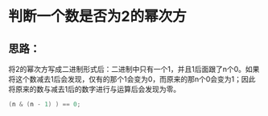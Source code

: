 # 判断一个数是否为2的幂次方


## 思路：
将2的幂次方写成二进制形式后：二进制中只有一个1，并且1后面跟了n个0。如果将这个数减去1后会发现，仅有的那个1会变为0，而原来的那n个0会变为1；因此将原来的数与减去1后的数字进行与运算后会发现为零。 


```Java
(n & (n - 1) ) == 0;  
```

